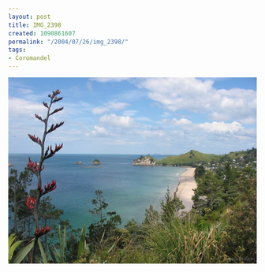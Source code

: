 ```yaml
---
layout: post
title: IMG_2398
created: 1090861607
permalink: "/2004/07/26/img_2398/"
tags:
- Coromandel
---
```


<img src="/image/images/img_2398-806.jpg"/>

